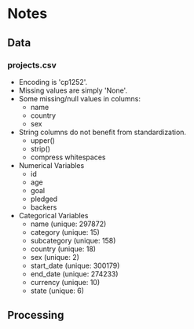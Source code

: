 # Notes

## Data

### projects.csv

- Encoding is 'cp1252'.
- Missing values are simply 'None'.
- Some missing/null values in columns:
  - name
  - country
  - sex
- String columns do not benefit from standardization.
  - upper()
  - strip()
  - compress whitespaces
- Numerical Variables
  - id
  - age
  - goal
  - pledged
  - backers
- Categorical Variables
  - name (unique: 297872)
  - category (unique: 15)
  - subcategory (unique: 158)
  - country (unique: 18)
  - sex (unique: 2)
  - start_date (unique: 300179)
  - end_date (unique: 274233)
  - currency (unique: 10)
  - state (unique: 6)

## Processing
